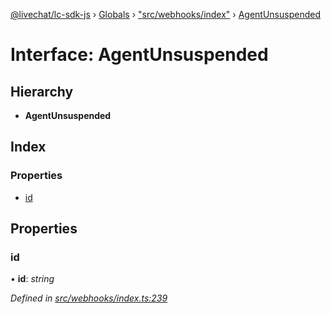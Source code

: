 [@livechat/lc-sdk-js](../README.md) › [Globals](../globals.md) › ["src/webhooks/index"](../modules/_src_webhooks_index_.md) › [AgentUnsuspended](_src_webhooks_index_.agentunsuspended.md)

# Interface: AgentUnsuspended

## Hierarchy

* **AgentUnsuspended**

## Index

### Properties

* [id](_src_webhooks_index_.agentunsuspended.md#id)

## Properties

###  id

• **id**: *string*

*Defined in [src/webhooks/index.ts:239](https://github.com/livechat/lc-sdk-js/blob/de56f05/src/webhooks/index.ts#L239)*
